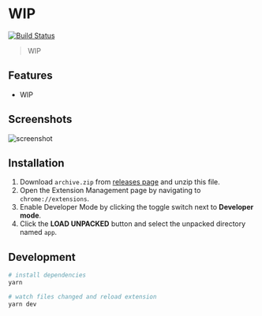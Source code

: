 # WIP
[![Build Status](https://travis-ci.com/fiahfy/pretty-github-pulls.svg?branch=master)](https://travis-ci.com/fiahfy/pretty-github-pulls)

> WIP


## Features
* WIP


## Screenshots
![screenshot](.github/img/screenshot.png)


## Installation
1. Download `archive.zip` from [releases page](https://github.com/fiahfy/pretty-github-pulls/releases) and unzip this file.
2. Open the Extension Management page by navigating to `chrome://extensions`.
3. Enable Developer Mode by clicking the toggle switch next to **Developer mode**.
4. Click the **LOAD UNPACKED** button and select the unpacked directory named `app`.


## Development
``` bash
# install dependencies
yarn

# watch files changed and reload extension
yarn dev
```

